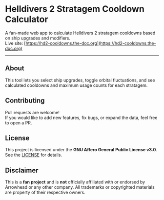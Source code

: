 # Helldivers 2 Stratagem Cooldown Calculator

A fan-made web app to calculate Helldivers 2 stratagem cooldowns based on ship upgrades and modifiers.  
Live site: [https://hd2-cooldowns.the-doc.org](https://hd2-cooldowns.the-doc.org)

---

## About

This tool lets you select ship upgrades, toggle orbital fluctuations, and see calculated cooldowns and maximum usage counts for each stratagem.

## Contributing

Pull requests are welcome!  
If you would like to add new features, fix bugs, or expand the data, feel free to open a PR.

## License

This project is licensed under the **GNU Affero General Public License v3.0**.  
See the [LICENSE](./LICENSE) for details.

## Disclaimer

This is a **fan project** and is **not** officially affiliated with or endorsed by Arrowhead or any other company. All trademarks or copyrighted materials are property of their respective owners.

